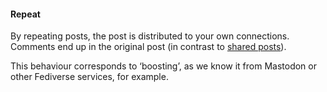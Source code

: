 #### Repeat 

By repeating posts, the post is distributed to your own connections. Comments end up in the original post (in contrast to [shared posts](share.md)).

This behaviour corresponds to ‘boosting’, as we know it from Mastodon or other Fediverse services, for example.